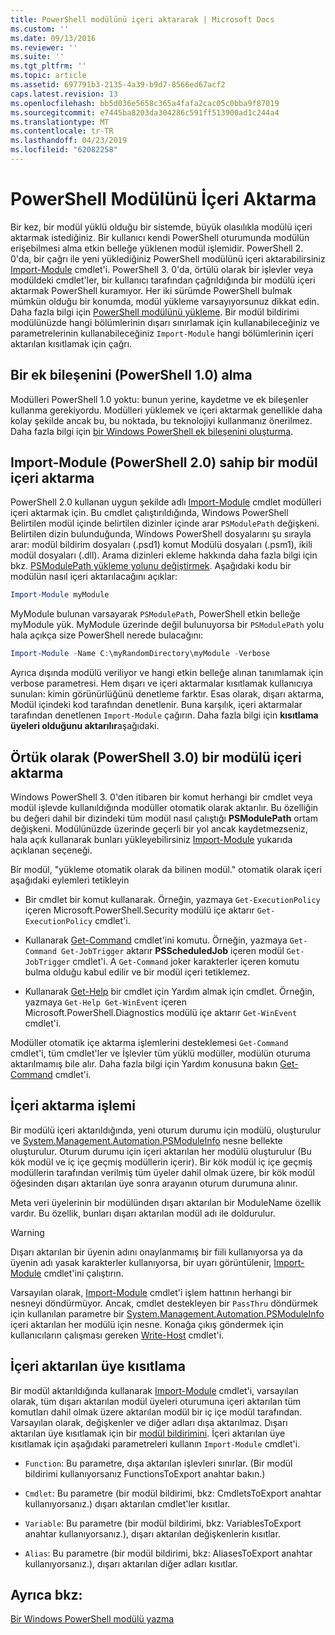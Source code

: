 ```yaml
---
title: PowerShell modülünü içeri aktararak | Microsoft Docs
ms.custom: ''
ms.date: 09/13/2016
ms.reviewer: ''
ms.suite: ''
ms.tgt_pltfrm: ''
ms.topic: article
ms.assetid: 697791b3-2135-4a39-b9d7-8566ed67acf2
caps.latest.revision: 13
ms.openlocfilehash: bb5d036e5658c365a4fafa2cac05c0bba9f87019
ms.sourcegitcommit: e7445ba8203da304286c591ff513900ad1c244a4
ms.translationtype: MT
ms.contentlocale: tr-TR
ms.lasthandoff: 04/23/2019
ms.locfileid: "62082258"
---
```

# <a name="importing-a-powershell-module"></a>PowerShell Modülünü İçeri Aktarma

Bir kez, bir modül yüklü olduğu bir sistemde, büyük olasılıkla modülü içeri aktarmak istediğiniz. Bir kullanıcı kendi PowerShell oturumunda modülün erişebilmesi alma etkin belleğe yüklenen modül işlemidir. PowerShell 2. 0'da, bir çağrı ile yeni yüklediğiniz PowerShell modülünü içeri aktarabilirsiniz [Import-Module](/powershell/module/Microsoft.PowerShell.Core/Import-Module) cmdlet'i. PowerShell 3. 0'da, örtülü olarak bir işlevler veya modüldeki cmdlet'ler, bir kullanıcı tarafından çağrıldığında bir modülü içeri aktarmak PowerShell kuramıyor. Her iki sürümde PowerShell bulmak mümkün olduğu bir konumda, modül yükleme varsayıyorsunuz dikkat edin. Daha fazla bilgi için [PowerShell modülünü yükleme](./installing-a-powershell-module.md). Bir modül bildirimi modülünüzde hangi bölümlerinin dışarı sınırlamak için kullanabileceğiniz ve parametrelerinin kullanabileceğiniz `Import-Module` hangi bölümlerinin içeri aktarılan kısıtlamak için çağrı.

## <a name="importing-a-snap-in-powershell-10"></a>Bir ek bileşenini (PowerShell 1.0) alma

Modülleri PowerShell 1.0 yoktu: bunun yerine, kaydetme ve ek bileşenler kullanma gerekiyordu. Modülleri yüklemek ve içeri aktarmak genellikle daha kolay şekilde ancak bu, bu noktada, bu teknolojiyi kullanmanız önerilmez. Daha fazla bilgi için [bir Windows PowerShell ek bileşenini oluşturma](../cmdlet/how-to-create-a-windows-powershell-snap-in.md).

## <a name="importing-a-module-with-import-module-powershell-20"></a>Import-Module (PowerShell 2.0) sahip bir modül içeri aktarma

PowerShell 2.0 kullanan uygun şekilde adlı [Import-Module](/powershell/module/Microsoft.PowerShell.Core/Import-Module) cmdlet modülleri içeri aktarmak için. Bu cmdlet çalıştırıldığında, Windows PowerShell Belirtilen modül içinde belirtilen dizinler içinde arar `PSModulePath` değişkeni. Belirtilen dizin bulunduğunda, Windows PowerShell dosyalarını şu sırayla arar: modül bildirim dosyaları (.psd1) komut Modülü dosyaları (.psm1), ikili modül dosyaları (.dll). Arama dizinleri ekleme hakkında daha fazla bilgi için bkz. [PSModulePath yükleme yolunu değiştirmek](./modifying-the-psmodulepath-installation-path.md). Aşağıdaki kodu bir modülün nasıl içeri aktarılacağını açıklar:

```powershell
Import-Module myModule
```

MyModule bulunan varsayarak `PSModulePath`, PowerShell etkin belleğe myModule yük. MyModule üzerinde değil bulunuyorsa bir `PSModulePath` yolu hala açıkça size PowerShell nerede bulacağını:

```powershell
Import-Module -Name C:\myRandomDirectory\myModule -Verbose
```

Ayrıca dışında modülü veriliyor ve hangi etkin belleğe alınan tanımlamak için verbose parametresi. Hem dışarı ve içeri aktarmalar kısıtlamak kullanıcıya sunulan: kimin görünürlüğünü denetleme farktır. Esas olarak, dışarı aktarma, Modül içindeki kod tarafından denetlenir. Buna karşılık, içeri aktarmalar tarafından denetlenen `Import-Module` çağırın. Daha fazla bilgi için **kısıtlama üyeleri olduğunu aktarılır**aşağıdaki.

## <a name="implicitly-importing-a-module-powershell-30"></a>Örtük olarak (PowerShell 3.0) bir modülü içeri aktarma

Windows PowerShell 3. 0'den itibaren bir komut herhangi bir cmdlet veya modül işlevde kullanıldığında modüller otomatik olarak aktarılır. Bu özelliğin bu değeri dahil bir dizindeki tüm modül nasıl çalıştığı **PSModulePath** ortam değişkeni. Modülünüzde üzerinde geçerli bir yol ancak kaydetmezseniz, hala açık kullanarak bunları yükleyebilirsiniz [Import-Module](/powershell/module/Microsoft.PowerShell.Core/Import-Module) yukarıda açıklanan seçeneği.

Bir modül, "yükleme otomatik olarak da bilinen modül." otomatik olarak içeri aşağıdaki eylemleri tetikleyin

- Bir cmdlet bir komut kullanarak. Örneğin, yazmaya `Get-ExecutionPolicy` içeren Microsoft.PowerShell.Security modülü içe aktarır `Get-ExecutionPolicy` cmdlet'i.

- Kullanarak [Get-Command](/powershell/module/Microsoft.PowerShell.Core/Get-Command) cmdlet'ini komutu.  Örneğin, yazmaya `Get-Command Get-JobTrigger` aktarır **PSScheduledJob** içeren modül `Get-JobTrigger` cmdlet'i. A `Get-Command` joker karakterler içeren komutu bulma olduğu kabul edilir ve bir modül içeri tetiklemez.

- Kullanarak [Get-Help](/powershell/module/Microsoft.PowerShell.Core/Get-Help) bir cmdlet için Yardım almak için cmdlet. Örneğin, yazmaya `Get-Help Get-WinEvent` içeren Microsoft.PowerShell.Diagnostics modülü içe aktarır `Get-WinEvent` cmdlet'i.

Modüller otomatik içe aktarma işlemlerini desteklemesi `Get-Command` cmdlet'i, tüm cmdlet'ler ve İşlevler tüm yüklü modüller, modülün oturuma aktarılmamış bile alır. Daha fazla bilgi için Yardım konusuna bakın [Get-Command](/powershell/module/Microsoft.PowerShell.Core/Get-Command) cmdlet'i.

## <a name="the-importing-process"></a>İçeri aktarma işlemi

Bir modülü içeri aktarıldığında, yeni oturum durumu için modülü, oluşturulur ve [System.Management.Automation.PSModuleInfo](/dotnet/api/System.Management.Automation.PSModuleInfo) nesne bellekte oluşturulur. Oturum durumu için içeri aktarılan her modülü oluşturulur (Bu kök modül ve iç içe geçmiş modüllerin içerir). Bir kök modül iç içe geçmiş modüllerin tarafından verilmiş tüm üyeler dahil olmak üzere, bir kök modül öğesinden dışarı aktarılan üye sonra arayanın oturum durumuna alınır.

Meta veri üyelerinin bir modülünden dışarı aktarılan bir ModuleName özellik vardır. Bu özellik, bunları dışarı aktarılan modül adı ile doldurulur.

> [!WARNING]
> Dışarı aktarılan bir üyenin adını onaylanmamış bir fiili kullanıyorsa ya da üyenin adı yasak karakterler kullanıyorsa, bir uyarı görüntülenir, [Import-Module](/powershell/module/Microsoft.PowerShell.Core/Import-Module) cmdlet'ini çalıştırın.

Varsayılan olarak, [Import-Module](/powershell/module/Microsoft.PowerShell.Core/Import-Module) cmdlet'i işlem hattının herhangi bir nesneyi döndürmüyor. Ancak, cmdlet destekleyen bir `PassThru` döndürmek için kullanılan parametre bir [System.Management.Automation.PSModuleInfo](/dotnet/api/System.Management.Automation.PSModuleInfo) içeri aktarılan her modülü için nesne. Konağa çıkış göndermek için kullanıcıların çalışması gereken [Write-Host](/powershell/module/Microsoft.PowerShell.Utility/Write-Host) cmdlet'i.

## <a name="restricting--the-members-that-are-imported"></a>İçeri aktarılan üye kısıtlama

Bir modül aktarıldığında kullanarak [Import-Module](/powershell/module/Microsoft.PowerShell.Core/Import-Module) cmdlet'i, varsayılan olarak, tüm dışarı aktarılan modül üyeleri oturumuna içeri aktarılan tüm komutları dahil olmak üzere aktarılan modül bir iç içe modül tarafından. Varsayılan olarak, değişkenler ve diğer adları dışa aktarılmaz. Dışarı aktarılan üye kısıtlamak için bir [modül bildirimini](./how-to-write-a-powershell-module-manifest.md). İçeri aktarılan üye kısıtlamak için aşağıdaki parametreleri kullanın `Import-Module` cmdlet'i.

- `Function`: Bu parametre, dışa aktarılan işlevleri sınırlar. (Bir modül bildirimi kullanıyorsanız FunctionsToExport anahtar bakın.)

- `Cmdlet`: Bu parametre (bir modül bildirimi, bkz: CmdletsToExport anahtar kullanıyorsanız.) dışarı aktarılan cmdlet'ler kısıtlar.

- `Variable`: Bu parametre (bir modül bildirimi, bkz: VariablesToExport anahtar kullanıyorsanız.), dışarı aktarılan değişkenlerin kısıtlar.

- `Alias`: Bu parametre (bir modül bildirimi, bkz: AliasesToExport anahtar kullanıyorsanız.), dışarı aktarılan diğer adları kısıtlar.

## <a name="see-also"></a>Ayrıca bkz:

[Bir Windows PowerShell modülü yazma](./writing-a-windows-powershell-module.md)
